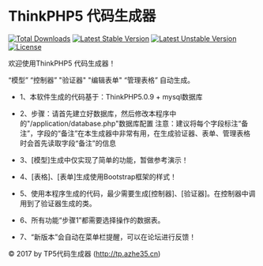 ThinkPHP5 代码生成器
===============

[![Total Downloads](https://poser.pugx.org/topthink/think/downloads)](https://packagist.org/packages/topthink/think)
[![Latest Stable Version](https://poser.pugx.org/topthink/think/v/stable)](https://packagist.org/packages/topthink/think)
[![Latest Unstable Version](https://poser.pugx.org/topthink/think/v/unstable)](https://packagist.org/packages/topthink/think)
[![License](https://poser.pugx.org/topthink/think/license)](https://packagist.org/packages/topthink/think)


欢迎使用ThinkPHP5 代码生成器！

“模型”  “控制器”  "验证器"   "编辑表单"   “管理表格”  自动生成。

 + 1、本软件生成的代码基于：ThinkPHP5.0.9  +  mysql数据库
 
 + 2、步骤：请首先建立好数据库，然后修改本程序中的"/application/database.php"数据库配置
注意：建议将每个字段标注“备注”，字段的“备注”在本生成器中非常有用，在生成验证器、表单、管理表格时会首先读取字段“备注”的信息

 + 3、[模型]生成中仅实现了简单的功能，暂做参考演示！

 + 4、[表格]、[表单]生成使用Bootstrap框架的样式！

 + 5、使用本程序生成的代码，最少需要生成[控制器]、[验证器]。在控制器中调用到了验证器生成的类。

 + 6、所有功能“步骤1”都需要选择操作的数据表。

 + 7、“新版本”会自动在菜单栏提醒，可以在论坛进行反馈！


  © 2017 by TP5代码生成器 (http://tp.azhe35.cn)
